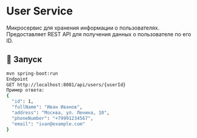 # User Service

Микросервис для хранения информации о пользователях.  
Предоставляет REST API для получения данных о пользователе по его ID.  

## 🚀 Запуск
```bash
mvn spring-boot:run
Endpoint
GET http://localhost:8081/api/users/{userId}
Пример ответа:
{
  "id": 1,
  "fullName": "Иван Иванов",
  "address": "Москва, ул. Ленина, 10",
  "phoneNumber": "+79991234567",
  "email": "ivan@example.com"
}
